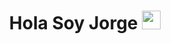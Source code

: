 <h1 align="center">
Hola Soy Jorge
  <img src="https://media.giphy.com/media/hvRJCLFzcasrR4ia7z/giphy.gif" width="30">
</h1>


<!--
**jorgedibarra/jorgedibarra** is a ✨ _special_ ✨ repository because its `README.md` (this file) appears on your GitHub profile.

Here are some ideas to get you started:

- 🔭 I’m currently working on ...
- 🌱 I’m currently learning ...
- 👯 I’m looking to collaborate on ...
- 🤔 I’m looking for help with ...
- 💬 Ask me about ...
- 📫 How to reach me: ...
- 😄 Pronouns: ...
- ⚡ Fun fact: ...
-->
